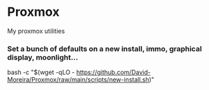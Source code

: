 # Proxmox
My proxmox utilities

### Set a bunch of defaults on a new install, immo, graphical display, moonlight...
bash -c "$(wget -qLO - https://github.com/David-Moreira/Proxmox/raw/main/scripts/new-install.sh)"
